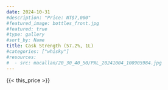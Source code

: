 ```yaml
---
date: 2024-10-31
#description: "Price: NT$7,000"
#featured_image: bottles_front.jpg
#featured: true
#type: gallery
#sort_by: Name
title: Cask Strength (57.2%, 1L)
#categories: ["whisky"]
#resources:
#  - src: macallan/20_30_40_50/PXL_20241004_100905984.jpg
---
```

{{< this_price >}}
